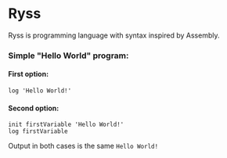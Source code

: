 # Ryss
Ryss is programming language with syntax inspired by Assembly.

### Simple "Hello World" program:
#### First option:
```
log 'Hello World!'
```

#### Second option:
```
init firstVariable 'Hello World!'
log firstVariable
```
Output in both cases is the same ```Hello World!```

